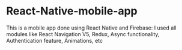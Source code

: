 # React-Native-mobile-app
This is a mobile app done using React Native and Firebase: I used all modules like React Navigation V5, Redux, Async functionality, Authentication feature, Animations, etc
